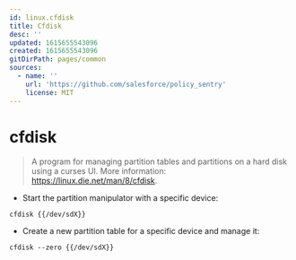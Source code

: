 ```yaml
---
id: linux.cfdisk
title: Cfdisk
desc: ''
updated: 1615655543096
created: 1615655543096
gitDirPath: pages/common
sources:
  - name: ''
    url: 'https://github.com/salesforce/policy_sentry'
    license: MIT
---
```

# cfdisk

> A program for managing partition tables and partitions on a hard disk using a curses UI.
> More information: <https://linux.die.net/man/8/cfdisk>.

- Start the partition manipulator with a specific device:

`cfdisk {{/dev/sdX}}`

- Create a new partition table for a specific device and manage it:

`cfdisk --zero {{/dev/sdX}}`

